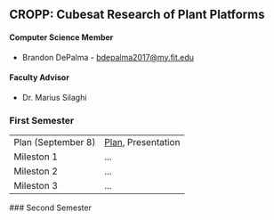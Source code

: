 ## CROPP: Cubesat Research of Plant Platforms
#### Computer Science Member
* Brandon DePalma - bdepalma2017@my.fit.edu
#### Faculty Advisor
* Dr. Marius Silaghi



### First Semester
<html>
  <table>
  <tr>
    <td>Plan (September 8)</td>
    <td><a href = "semester1/plan.pdf">Plan</a>, Presentation</td>
  </tr>
  <tr>
    <td>Mileston 1</td>
    <td>...</td>
  </tr>
  <tr>
    <td>Mileston 2</td>
    <td>...</td>
  </tr>
  <tr>
    <td>Mileston 3</td>
    <td>...</td>
  </tr>
  </table>
</html>
### Second Semester
